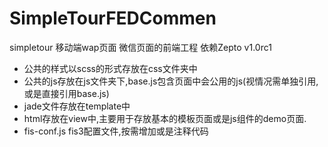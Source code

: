 # SimpleTourFEDCommen
simpletour 移动端wap页面 微信页面的前端工程
依赖Zepto v1.0rc1
* 公共的样式以scss的形式存放在css文件夹中
* 公共的js存放在js文件夹下,base.js包含页面中会公用的js(视情况需单独引用,或是直接引用base.js)
* jade文件存放在template中
* html存放在view中,主要用于存放基本的模板页面或是js组件的demo页面.
* fis-conf.js fis3配置文件,按需增加或是注释代码